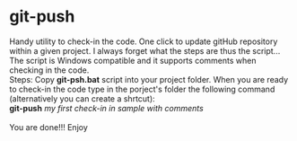 # git-push
Handy utility to check-in the code.  One click to update gitHub repository within a given project.
I always forget what the steps are thus the script...
<br>
The script is Windows compatible and it supports comments when checking in the code.
<br>
Steps:
Copy <b>git-psh.bat</b> script into your project folder.
When you are ready to check-in the code type in the porject's folder the following command (alternatively  you can create a shrtcut):
<br>
<b>git-push</b> <I> my first check-in in sample with comments </I>
<br>
<br>
You are done!!!
Enjoy
